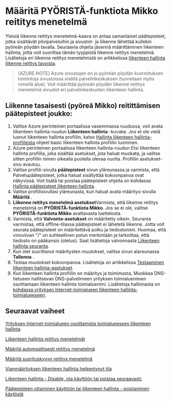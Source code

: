 <properties
   pageTitle="Määritä liikenteen hallinta pyöreä Mikko liikenne reititys-menetelmä | Microsoft Azure"
   description="Tämän artikkelin avulla voit määrittää kuormituksen PYÖRISTÄ-funktiota Mikko liikenteen hallinta päätepisteiden."
   services="traffic-manager"
   documentationCenter=""
   authors="sdwheeler"
   manager="carmonm"
   editor="tysonn" />
<tags
   ms.service="traffic-manager"
   ms.devlang="na"
   ms.topic="article"
   ms.tgt_pltfrm="na"
   ms.workload="infrastructure-services"
   ms.date="10/18/2016"
   ms.author="sewhee" />
<!-- repub for nofollow -->

# <a name="configure-round-robin-routing-method"></a>Määritä PYÖRISTÄ-funktiota Mikko reititys menetelmä

Yleisiä liikenne reititys menetelmä-kaava on antaa samanlaiset päätepisteet, jotka sisältävät pilvipalveluihin ja sivustot- ja liikenne lähettää kullekin pyöreän pöydän tavalla. Seuraavia ohjeita jäsennä määrittäminen liikenteen hallinta, jotta voit suorittaa tämän tyyppistä liikenne reititys menetelmä. Lisätietoja eri liikenne reititys menetelmistä on artikkelissa [liikenteen hallinta liikenne reititys tavoista](traffic-manager-routing-methods.md).

>[AZURE.NOTE] Azure sivustojen on jo pyöreän pöydän kuormituksen toimintoja sivustoissa sisällä palvelinkeskuksen (tunnetaan myös nimellä alue). Voit määrittää pyöreän pöydän liikenne reititys menetelmä sivustot eri palvelinkeskusten liikenteen hallinta.

## <a name="routing-traffic-equally-round-robin-across-a-set-of-endpoints"></a>Liikenne tasaisesti (pyöreä Mikko) reitittämisen päätepisteet joukko:

1. Valitse Azure perinteinen portaalissa vasemmassa ruudussa, voit avata liikenteen hallinta-ruudun **Liikenteen hallinta** -kuvake. Jos et ole vielä luonut liikenteen hallinta profiilin, katso [Hallinta liikenteen hallinta-profiileista](traffic-manager-manage-profiles.md) ohjeet basic liikenteen hallinta profiilin luominen.
2. Azure perinteinen portaalissa liikenteen hallinta-ruudun Etsi liikenteen hallinta profiilia, joka sisältää asetukset, jota haluat muokata, ja valitse sitten profiilin nimen oikealla puolella olevaa nuolta. Profiilin asetukset-sivu avautuu.
3. Valitse profiili-sivulla **päätepisteet** sivun yläreunassa ja varmista, että Palvelupäätepisteet, jotka haluat sisällyttää kokoonpanoa ovat näkyvissä. Voit lisätä tai poistaa päätepisteet ohjeita on kohdassa [Hallinta päätepisteet liikenteen hallinta](traffic-manager-endpoints.md).
4. Valitse profiilisivullasi yläreunasta, kun haluat avata määritys-sivulla **Määritä** .
5. **Liikenne reititys menetelmä asetukset**Varmista, että liikenne reititys menetelmä on **PYÖRISTÄ-funktiota Mikko**. Jos se ei ole, valitse **PYÖRISTÄ-funktiota Mikko** avattavasta luettelosta.
6. Varmista, että **Valvonta-asetukset** on määritetty oikein. Seuranta varmistaa, että offline-tilassa päätepisteet ei lähetetä liikenne. Jotta voit seurata päätepisteet on määritettävä polku ja tiedostonimi. Huomaa, että vinoviivan "/" on suhteellinen polun merkintään ja tarkoittaa, että tiedosto on pääkansio (oletus). Saat lisätietoja valvonnasta [Liikenteen hallinta seuranta](traffic-manager-monitoring.md).
7. Kun olet suorittanut määritysten muutokset, valitse sivun alareunassa **Tallenna** .
8. Testaa muutokset kokoonpanoa. Lisätietoja on artikkelissa [Testaaminen liikenteen hallinta-asetukset](traffic-manager-testing-settings.md).
9. Kun liikenteen hallinta profiilin on määritys ja toimimasta, Muokkaa DNS-tietueen hallitsevan DNS-palvelimeen yrityksen toimialuenimen osoittamaan liikenteen hallinta toimialuenimi. Lisätietoja hallinnasta on [kohdassa yrityksen Internet-toimialueen liikenteen hallinta-toimialueeseen](traffic-manager-point-internet-domain.md).

## <a name="next-steps"></a>Seuraavat vaiheet


[Yrityksen Internet-toimialueen osoittamista toimialueeseen liikenteen hallinta](traffic-manager-point-internet-domain.md)

[Liikenteen hallinta reititys menetelmät](traffic-manager-routing-methods.md)

[Määritä automaattisesti reititys menetelmä](traffic-manager-configure-failover-routing-method.md)

[Määritä suorituskyvyn reititys menetelmä](traffic-manager-configure-performance-routing-method.md)

[Vianmäärityksen liikenteen hallinta heikentynyt tila](traffic-manager-troubleshooting-degraded.md)

[Liikenteen hallinta - Disable, ota käyttöön tai poistaa seuraavasti:](disable-enable-or-delete-a-profile.md)

[Päätepisteen ottaminen käyttöön tai liikenteen hallinta - poistaminen käytöstä](disable-or-enable-an-endpoint.md)

